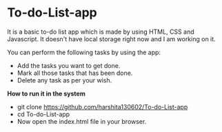 # To-do-List-app
It is a basic to-do list app which is made by using HTML, CSS and Javascript. It doesn't have local storage right now and I am working on it.

You can perform the following tasks by using the app:
* Add the tasks you want to get done.
* Mark all those tasks that has been done.
* Delete any task as per your wish.

**How to run it in the system**
* git clone https://github.com/harshita130602/To-do-List-app
* cd To-do-List-app
* Now open the index.html file in your browser.
